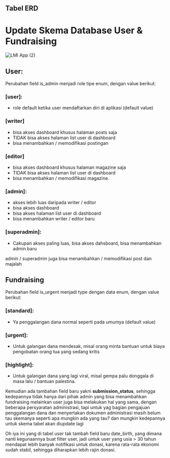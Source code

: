 ## Tabel ERD

# Update Skema Database User & Fundraising
![LMI App (2)](https://github.com/yg-firnanda/mylmi-app/assets/82860149/1c5560ee-d256-414c-85bb-70bfaabe3ca8)

## User:
Perubahan field is_admin menjadi role tipe enum, dengan value berikut:

### [user]:
- role default ketika user mendaftarkan diri di aplikasi (default value)
### [writer]
- bisa akses dashboard khusus halaman posts saja
- TIDAK bisa akses halaman list user di dashboard
- bisa menambahkan / memodifikasi postingan
### [editor]
- bisa akses dashboard khusus halaman magazine saja
- TIDAK bisa akses halaman list user di dashboard
- bisa menambahkan / memodifikasi magazine.
### [admin]:
- akses lebih luas daripada writer / editor
- bisa akses dashboard
- bisa akses halaman list user di dashboard
- bisa menambahkan writer / editor baru
### [superadmin]:
- Cakupan akses paling luas, bisa akses dahsboard, bisa menambahkan admin baru

admin / superadmin juga bisa menambahkan / memodifikasi post dan majalah

## Fundraising
Perubahan field is_urgent menjadi type dengan data enum, dengan value berikut:
### [standard]:
- Ya penggalangan dana normal seperti pada umumya (default value)
### [urgent]:
- Untuk galangan dana mendesak, misal orang minta bantuan untuk biaya pengobatan orang tua yang sedang kritis
### [highlight]:
- Untuk galangan dana yang lagi viral, misal gempa palu donggala di masa lalu / bantuan palestina.

Kemudian ada tambahan field baru yakni **submission_status**, sehingga kedepannya tidak hanya dari pihak admin yang bisa menambahkan fundraising melainkan user juga bisa melakukan hal yang sama, dengan beberapa persyaratan administrasi, tapi untuk yag bagian pengajuan penggalangan dana dan menyertakan dokumen administrasi masih belum tau skemanya seperti apa mungkin ada yang tau? dan mungkin kedepannya untuk skema tabel akan diupdate lagi

Oh iya ini yang di tabel user tak tambah field baru date_birth, yang dimana nanti kegunaannya buat filter user, jadi untuk user yang usia > 30 tahun mendapat lebih banyak notifikasi untuk donasi, karena rata-rata ekonomi sudah stabil, sehingga diharapkan lebih rajin donasi.
